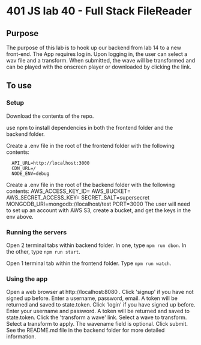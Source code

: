 # 401 JS lab 40 - Full Stack FileReader

## Purpose

The purpose of this lab is to hook up our backend from lab 14 to a new front-end. The App requires log in. Upon logging in, the user can select a wav file and a transform. When submitted, the wave will be transformed and can be played with the onscreen player or downloaded by clicking the link.

## To use

### Setup

Download the contents of the repo.

use npm to install dependencies in both the frontend folder and the backend folder.

Create a .env file in the root of the frontend folder with the following contents:

      API_URL=http://localhost:3000
      CDN_URL=/
      NODE_ENV=debug

Create a .env file in the root of the backend folder with the following contents:
AWS_ACCESS_KEY_ID=
AWS_BUCKET=
AWS_SECRET_ACCESS_KEY=
SECRET_SALT=supersecret
MONGODB_URI=mongodb://localhost/test
PORT=3000
The user will need to set up an account with AWS S3, create a bucket, and get the keys in the env above.

### Running the servers

Open 2 terminal tabs within backend folder. In one, type `npm run dbon`. In the other, type `npm run start`.

Open 1 terminal tab within the frontend folder. Type `npm run watch`.

### Using the app

Open a web browser at http://localhost:8080 .
Click 'signup' if you have not signed up before. Enter a username, password, email. A token will be returned and saved to state.token.
Click 'login' if you have signed up before. Enter your username and password. A token will be returned and saved to state.token.
Click the 'transform a wave' link. Select a wave to transform. Select a transform to apply. The wavename field is optional. Click submit. See the README.md file in the backend folder for more detailed information.
